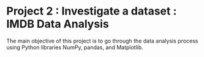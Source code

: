 # Project 2 : Investigate a dataset : IMDB Data Analysis 
The main objective of this project is to go through the data analysis process using Python libraries NumPy, pandas, and Matplotlib.
